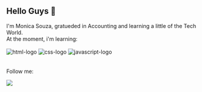 ## Hello Guys :rocket:
I'm Monica Souza, gratueded in Accounting and learning a little of the Tech World.
<br>
At the moment, i'm learning:
<br>
<br>
<img src="https://img.shields.io/badge/HTML5-E34F26?style=for-the-badge&logo=html5&logoColor=white" alt="html-logo"/>
<img src="https://img.shields.io/badge/CSS3-1572B6?style=for-the-badge&logo=css3&logoColor=white" alt="css-logo"/>
<img src="https://img.shields.io/badge/JavaScript-F7DF1E?style=for-the-badge&logo=javascript&logoColor=black" alt="javascript-logo"/>
<br>
<br>
<br>
Follow me:
<br>
<p>
  <a href="https://linkedin.com/in/monicacsouza"/>
<img src="https://img.shields.io/badge/LinkedIn-0077B5?style=for-the-badge&logo=linkedin&logoColor=white"/>
  </a>
</p>





